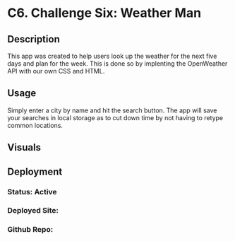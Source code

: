 # C6. Challenge Six: Weather Man

## Description 
This app was created to help users look up the weather for the next five days and plan for the week. This is done so by implenting the OpenWeather API with our own CSS and HTML. 

## Usage
Simply enter a city by name and hit the search button. The app will save your searches in local storage as to cut down time by not having to retype common locations.

## Visuals



## Deployment
### Status: Active
### Deployed Site:
### Github Repo: